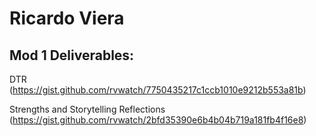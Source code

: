 # Ricardo Viera

## Mod 1 Deliverables:

DTR
(https://gist.github.com/rvwatch/7750435217c1ccb1010e9212b553a81b)

Strengths and Storytelling Reflections
(https://gist.github.com/rvwatch/2bfd35390e6b4b04b719a181fb4f16e8)
